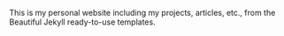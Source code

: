 This is my personal website including my projects, articles, etc., from the Beautiful Jekyll ready-to-use templates.
